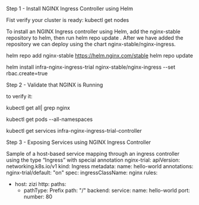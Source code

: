 

Step 1 - Install NGINX Ingress Controller using Helm

Fist verify your cluster is ready:
kubectl get nodes
 

To install an NGINX Ingress controller using Helm, add the nginx-stable repository to helm, then run helm repo update . After we have added the repository we can deploy using the chart nginx-stable/nginx-ingress.


helm repo add nginx-stable https://helm.nginx.com/stable
helm repo update
 
helm install infra-nginx-ingress-trial nginx-stable/nginx-ingress --set rbac.create=true
 

Step 2 - Validate that NGINX is Running


to verify it:

kubectl get all| grep nginx

 

kubectl get pods --all-namespaces

 

kubectl get services infra-nginx-ingress-trial-controller

 

Step 3 - Exposing Services using NGINX Ingress Controller

Sample of a host-based service mapping through an ingress controller using the type “Ingress” with special annotation nginx-trial:
apiVersion: networking.k8s.io/v1
kind: Ingress
metadata:
  name: hello-world
  annotations:
        nginx-trial/default: "on"
spec:
  ingressClassName: nginx
  rules:
  - host: zizi
    http:
      paths:
      - pathType: Prefix
        path: "/"
        backend:
          service:
            name: hello-world
            port:
              number: 80



 






















































